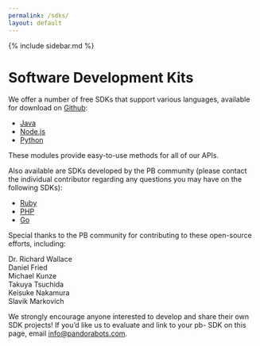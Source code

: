 ```yaml
---
permalink: /sdks/
layout: default
---
```


{% include sidebar.md %}
<div markdown="1" class="pb-docs__content">

# Software Development Kits

We offer a number of free SDKs that support various languages, available for download on [Github](http://www.github.com/pandorabots):

* [Java](http://github.com/pandorabots/pb-java)
* [Node.js](http://github.com/pandorabots/pb-node)
* [Python](http://github.com/pandorabots/pb-python)

These modules provide easy-to-use methods for all of our APIs.

Also available are SDKs developed by the PB community \(please contact the individual contributor regarding any questions you may have on the following SDKs\):

* [Ruby](https://github.com/spontena/pb-ruby)
* [PHP](https://github.com/spontena/pb-php)
* [Go](https://github.com/demisto/pb-go)

Special thanks to the PB community for contributing to these open-source efforts, including:

Dr. Richard Wallace  
Daniel Fried  
Michael Kunze  
Takuya Tsuchida  
Keisuke Nakamura  
Slavik Markovich

We strongly encourage anyone interested to develop and share their own SDK projects! If you’d like us to evaluate and link to your pb- SDK on this page, email info@pandorabots.com.

</div>
